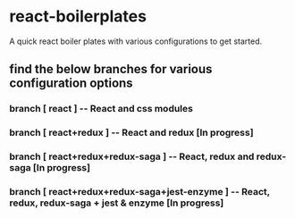 # react-boilerplates
A quick react boiler plates with various configurations to get started.

## find the below branches for various configuration options

### branch [ react ] -- React and css modules

### branch [ react+redux ] -- React and redux [In progress]

### branch [ react+redux+redux-saga ] -- React, redux and redux-saga [In progress]

### branch [ react+redux+redux-saga+jest-enzyme ] -- React, redux, redux-saga + jest & enzyme [In progress]
